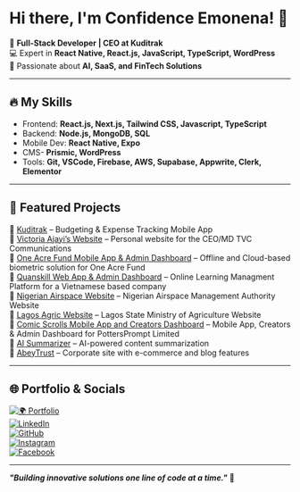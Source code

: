 # Hi there, I'm Confidence Emonena! 👋  

🚀 **Full-Stack Developer | CEO at Kuditrak**  
💻 Expert in **React Native, React.js, JavaScript, TypeScript, WordPress**  
🌱 Passionate about **AI, SaaS, and FinTech Solutions**  

---

## 🔥 My Skills  
- Frontend: **React.js, Next.js, Tailwind CSS, Javascript, TypeScript**  
- Backend: **Node.js, MongoDB, SQL**  
- Mobile Dev: **React Native, Expo**
- CMS- **Prismic, WordPress**
- Tools: **Git, VSCode, Firebase, AWS, Supabase, Appwrite, Clerk, Elementor**  

---

## 📌 Featured Projects  

🔹 [Kuditrak](https://kuditrak.ng) – Budgeting & Expense Tracking Mobile App  
🔹 [Victoria Ajayi’s Website](https://victoriaajayi.com) – Personal website for the CEO/MD TVC Communications  
🔹 [One Acre Fund Mobile App & Admin Dashboard](https://oneacrefund.vercel.app) – Offline and Cloud-based biometric solution for One Acre Fund  
🔹 [Quanskill Web App & Admin Dashboard](https://www.quanskill.com) – Online Learning Managment Platform for a Vietnamese based company  
🔹 [Nigerian Airspace Website](https://nama.gov.ng) – Nigerian Airspace Management Authority Website  
🔹 [Lagos Agric Website](https://lagosagric.com) – Lagos State Ministry of Agriculture Website  
🔹 [Comic Scrolls Mobile App and Creators Dashboard](https://comicscrolls.com) – Mobile App, Creators & Admin Dashboard for PottersPrompt Limited  
🔹 [AI Summarizer](https://devclinton-ai-sum.netlify.app/) – AI-powered content summarization  
🔹 [AbeyTrust](https://abeytrust.com) – Corporate site with e-commerce and blog features 

---

## 🌐 Portfolio & Socials  

[![🌍 Portfolio](https://img.shields.io/badge/Visit-My_Portfolio-green?style=flat&logo=vercel)](https://devclinton.vercel.app/)        
[![LinkedIn](https://img.shields.io/badge/LinkedIn-DevClinton-blue?style=flat&logo=linkedin)](https://www.linkedin.com/in/dev-clinton/)  
[![GitHub](https://img.shields.io/badge/GitHub-Dev--Clinton-black?style=flat&logo=github)](https://github.com/Clinzho1996)  
[![Instagram](https://img.shields.io/badge/Instagram-@devclinton-purple?style=flat&logo=instagram)](https://instagram.com/clinton_tech)  
[![Facebook](https://img.shields.io/badge/Facebook-Confidence--Emonena-1877F2?style=flat&logo=facebook)](https://www.facebook.com/lifeofconfidence.clinton/)

---

**_"Building innovative solutions one line of code at a time."_** 🚀
